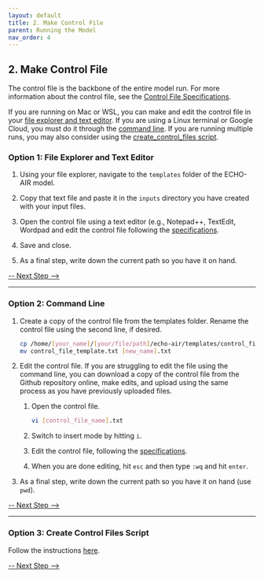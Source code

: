 ```yaml
---
layout: default
title: 2. Make Control File
parent: Running the Model
nav_order: 4
---
```


## 2. Make Control File

The control file is the backbone of the entire model run. For more information about the control file, see the [Control File Specifications](https://echo-air-model.github.io/docs/file_specifications/input_file_specifications/control_file_input.html).

If you are running on Mac or WSL, you can make and edit the control file in your [file explorer and text editor](https://echo-air-model.github.io/docs/running_model/make_control_file.html#option-1-file-explorer-and-text-editor). If you are using a Linux terminal or Google Cloud, you must do it through the [command line](https://echo-air-model.github.io/docs/running_model/make_control_file.html#option-2-command-line). If you are running multiple runs, you may also consider using the [create_control_files script](https://echo-air-model.github.io/docs/running_model/make_control_file.html#option-3-create-control-files-script).

### Option 1: File Explorer and Text Editor

1. Using your file explorer, navigate to the `templates` folder of the ECHO-AIR model.

2. Copy that text file and paste it in the `inputs` directory you have created with your input files.

3. Open the control file using a text editor (e.g., Notepad++, TextEdit, Wordpad and edit the control file following the [specifications](https://echo-air-model.github.io/docs/file_specifications/input_file_specifications/control_file_input.html).

4. Save and close.

5. As a final step, write down the current path so you have it on hand.

[-- Next Step -->](https://echo-air-model.github.io/docs/running_model/submit_run.html)

----

### Option 2: Command Line

1. Create a copy of the control file from the templates folder. Rename the control file using the second line, if desired.
   ```bash
   cp /home/[your_name]/[your/file/path]/echo-air/templates/control_file_template.txt .
   mv control_file_template.txt [new_name].txt
   ```

2. Edit the control file. If you are struggling to edit the file using the command line, you can download a copy of the control file from the Github repository online, make edits, and upload using the same process as you have previously uploaded files.

   1. Open the control file.
      ```bash
      vi [control_file_name].txt 
      ```

   2. Switch to insert mode by hitting `i`.

   3. Edit the control file, following the [specifications](https://echo-air-model.github.io/docs/file_specifications/input_file_specifications/control_file_input.html).

   4. When you are done editing, hit `esc` and then type `:wq` and hit `enter`.

3. As a final step, write down the current path so you have it on hand (use `pwd`).

[-- Next Step -->](https://echo-air-model.github.io/docs/running_model/submit_run.html)

----

### Option 3: Create Control Files Script

Follow the instructions [here](https://echo-air-model.github.io/docs/code_details/create_control_files.html).

[-- Next Step -->](https://echo-air-model.github.io/docs/running_model/submit_run.html)
